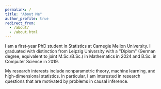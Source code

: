 ```yaml
---
permalink: /
title: "About Me"
author_profile: true
redirect_from: 
  - /about/
  - /about.html
---
```


I am a first-year PhD student in Statistics at Carnegie Mellon University. I graduated with distinction from Leipzig University with a "Diplom" (German degree, equivalent to joint M.Sc./B.Sc.) in Mathematics in 2024 and B.Sc. in Computer Science in 2019.

My research interests include nonparametric theory, machine learning, and high-dimensional statistics. In particular, I am interested in research questions that are motivated by problems in causal inference.

